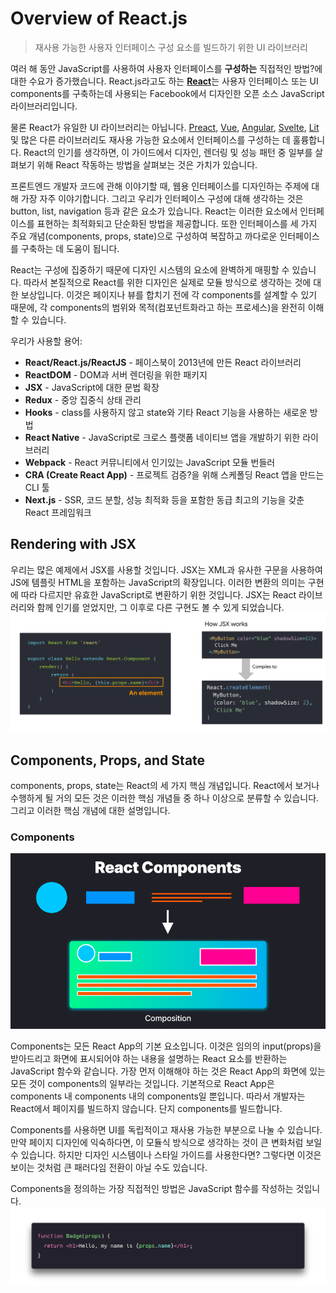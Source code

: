 # **Overview of React.js**

> 재사용 가능한 사용자 인터페이스 구성 요소를 빌드하기 위한 UI 라이브러리

여러 해 동안 JavaScript를 사용하여 사용자 인터페이스를 **구성하는** 직접적인 방법?에 대한 수요가 증가했습니다. React.js라고도 하는 [**React**](https://reactjs.org/)는 사용자 인터페이스 또는 UI components를 구축하는데 사용되는 Facebook에서 디자인한 오픈 소스 JavaScript 라이브러리입니다.

물론 React가 유일한 UI 라이브러리는 아닙니다. [Preact](https://preactjs.com/?lang=kr), [Vue](https://kr.vuejs.org/v2/guide/index.html), [Angular](https://angular.kr/), [Svelte](https://svelte.dev/), [Lit](https://lit.dev/) 및 많은 다른 라이브러리도 재사용 가능한 요소에서 인터페이스를 구성하는 데 훌륭합니다. React의 인기를 생각하면, 이 가이드에서 디자인, 렌더링 및 성능 패턴 중 일부를 살펴보기 위해 React 작동하는 방법을 살펴보는 것은 가치가 있습니다.

프론트엔드 개발자 코드에 관해 이야기할 때, 웹용 인터페이스를 디자인하는 주제에 대해 가장 자주 이야기합니다. 그리고 우리가 인터페이스 구성에 대해 생각하는 것은 button, list, navigation 등과 같은 요소가 있습니다. React는 이러한 요소에서 인터페이스를 표현하는 최적화되고 단순화된 방법을 제공합니다. 또한 인터페이스를 세 가지 주요 개념(components, props, state)으로 구성하여 복잡하고 까다로운 인터페이스를 구축하는 데 도움이 됩니다.

React는 구성에 집중하기 때문에 디자인 시스템의 요소에 완벽하게 매핑할 수 있습니다. 따라서 본질적으로 React를 위한 디자인은 실제로 모듈 방식으로 생각하는 것에 대한 보상입니다. 이것은 페이지나 뷰를 합치기 전에 각 components를 설계할 수 있기 때문에, 각 components의 범위와 목적(컴포넌트화라고 하는 프로세스)을 완전히 이해할 수 있습니다.

우리가 사용할 용어:

- **React/React.js/ReactJS** - 페이스북이 2013년에 만든 React 라이브러리
- **ReactDOM** - DOM과 서버 렌더링을 위한 패키지
- **JSX** - JavaScript에 대한 문법 확장
- **Redux** - 중앙 집중식 상태 관리
- **Hooks** - class를 사용하지 않고 state와 기타 React 기능을 사용하는 새로운 방법
- **React Native** - JavaScript로 크로스 플랫폼 네이티브 앱을 개발하기 위한 라이브러리
- **Webpack** - React 커뮤니티에서 인기있는 JavaScript 모듈 번들러
- **CRA (Create React App)** - 프로젝트 검증?을 위해 스케폴딩 React 앱을 만드는 CLI 툴
- **Next.js** - SSR, 코드 분할, 성능 최적화 등을 포함한 동급 최고의 기능을 갖춘 React 프레임워크

## Rendering with JSX

우리는 많은 예제에서 JSX를 사용할 것입니다. JSX는 XML과 유사한 구문을 사용하여 JS에 템플릿 HTML을 포함하는 JavaScript의 확장입니다. 이러한 변환의 의미는 구현에 따라 다르지만 유효한 JavaScript로 변환하기 위한 것입니다. JSX는 React 라이브러리와 함께 인기를 얻었지만, 그 이후로 다른 구현도 볼 수 있게 되었습니다.
![Overview_of_React.js_1](./image/Overview_of_React.js_1.png)

## Components, Props, and State

components, props, state는 React의 세 가지 핵심 개념입니다. React에서 보거나 수행하게 될 거의 모든 것은 이러한 핵심 개념들 중 하나 이상으로 분류할 수 있습니다. 그리고 이러한 핵심 개념에 대한 설명입니다.

### Components

![Overview_of_React.js_2](./image/Overview_of_React.js_2.png)

Components는 모든 React App의 기본 요소입니다. 이것은 임의의 input(props)을 받아드리고 화면에 표시되어야 하는 내용을 설명하는 React 요소를 반환하는 JavaScript 함수와 같습니다. 가장 먼저 이해해야 하는 것은 React App의 화면에 있는 모든 것이 components의 일부라는 것입니다. 기본적으로 React App은 components 내 components 내의 components일 뿐입니다. 따라서 개발자는 React에서 페이지를 빌드하지 않습니다. 단지 components를 빌드합니다.

Components를 사용하면 UI를 독립적이고 재사용 가능한 부분으로 나눌 수 있습니다. 만약 페이지 디자인에 익숙하다면, 이 모듈식 방식으로 생각하는 것이 큰 변화처럼 보일 수 있습니다. 하지만 디자인 시스템이나 스타일 가이드를 사용한다면? 그렇다면 이것은 보이는 것처럼 큰 패러다임 전환이 아닐 수도 있습니다.

Components을 정의하는 가장 직접적인 방법은 JavaScript 함수를 작성하는 것입니다.
![Overview_of_React.js_3](./image/Overview_of_React.js_3.png)
